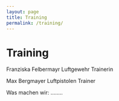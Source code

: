 ```yaml
---
layout: page
title: Training
permalink: /training/
---
```

# Training

Franziska Felbermayr Luftgewehr Trainerin 

Max Bergmayer Luftpistolen Trainer

Was machen wir:  ........